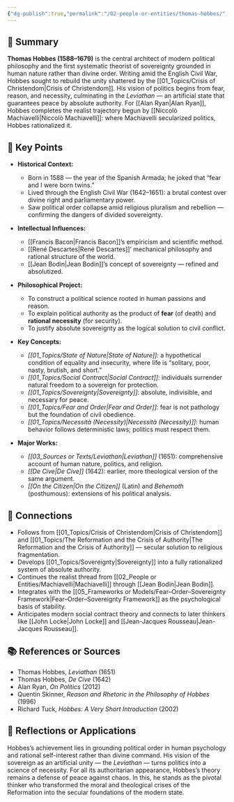 ```yaml
---
{"dg-publish":true,"permalink":"/02-people-or-entities/thomas-hobbes/","title":"Thomas Hobbes","tags":["political_philosophy","hobbes","sovereignty","early_modern","realism"]}
---
```



## 🧭 Summary
**Thomas Hobbes (1588–1679)** is the central architect of modern political philosophy and the first systematic theorist of sovereignty grounded in human nature rather than divine order. Writing amid the English Civil War, Hobbes sought to rebuild the unity shattered by the [[01_Topics/Crisis of Christendom\|Crisis of Christendom]]. His vision of politics begins from fear, reason, and necessity, culminating in the *Leviathan* — an artificial state that guarantees peace by absolute authority. For [[Alan Ryan\|Alan Ryan]], Hobbes completes the realist trajectory begun by [[Niccolò Machiavelli\|Niccolò Machiavelli]]: where Machiavelli secularized politics, Hobbes rationalized it.

## 🧩 Key Points
- **Historical Context:**  
  - Born in 1588 — the year of the Spanish Armada; he joked that “fear and I were born twins.”  
  - Lived through the English Civil War (1642–1651): a brutal contest over divine right and parliamentary power.  
  - Saw political order collapse amid religious pluralism and rebellion — confirming the dangers of divided sovereignty.  

- **Intellectual Influences:**  
  - [[Francis Bacon\|Francis Bacon]]’s empiricism and scientific method.  
  - [[René Descartes\|René Descartes]]’ mechanical philosophy and rational structure of the world.  
  - [[Jean Bodin\|Jean Bodin]]’s concept of sovereignty — refined and absolutized.  

- **Philosophical Project:**  
  - To construct a political science rooted in human passions and reason.  
  - To explain political authority as the product of **fear** (of death) and **rational necessity** (for security).  
  - To justify absolute sovereignty as the logical solution to civil conflict.  

- **Key Concepts:**  
  - *[[01_Topics/State of Nature\|State of Nature]]*: a hypothetical condition of equality and insecurity, where life is “solitary, poor, nasty, brutish, and short.”  
  - *[[01_Topics/Social Contract\|Social Contract]]*: individuals surrender natural freedom to a sovereign for protection.  
  - *[[01_Topics/Sovereignty\|Sovereignty]]*: absolute, indivisible, and necessary for peace.  
  - *[[01_Topics/Fear and Order\|Fear and Order]]*: fear is not pathology but the foundation of civil obedience.  
  - *[[01_Topics/Necessità (Necessity)\|Necessità (Necessity)]]*: human behavior follows deterministic laws; politics must respect them.  

- **Major Works:**  
  - *[[03_Sources or Texts/Leviathan\|Leviathan]]* (1651): comprehensive account of human nature, politics, and religion.  
  - *[[De Cive\|De Cive]]* (1642): earlier, more theological version of the same argument.  
  - *[[On the Citizen\|On the Citizen]]* (Latin) and *Behemoth* (posthumous): extensions of his political analysis.  

## 🔗 Connections
- Follows from [[01_Topics/Crisis of Christendom\|Crisis of Christendom]] and [[01_Topics/The Reformation and the Crisis of Authority\|The Reformation and the Crisis of Authority]] — secular solution to religious fragmentation.  
- Develops [[01_Topics/Sovereignty\|Sovereignty]] into a fully rationalized system of absolute authority.  
- Continues the realist thread from [[02_People or Entities/Machiavelli\|Machiavelli]] through [[Jean Bodin\|Jean Bodin]].  
- Integrates with the [[05_Frameworks or Models/Fear–Order–Sovereignty Framework\|Fear–Order–Sovereignty Framework]] as the psychological basis of stability.  
- Anticipates modern social contract theory and connects to later thinkers like [[John Locke\|John Locke]] and [[Jean-Jacques Rousseau\|Jean-Jacques Rousseau]].  

## 📚 References or Sources
- Thomas Hobbes, *Leviathan* (1651)  
- Thomas Hobbes, *De Cive* (1642)  
- Alan Ryan, *On Politics* (2012)  
- Quentin Skinner, *Reason and Rhetoric in the Philosophy of Hobbes* (1996)  
- Richard Tuck, *Hobbes: A Very Short Introduction* (2002)  

## 💬 Reflections or Applications
Hobbes’s achievement lies in grounding political order in human psychology and rational self-interest rather than divine command. His vision of the sovereign as an artificial unity — the *Leviathan* — turns politics into a science of necessity. For all its authoritarian appearance, Hobbes’s theory remains a defense of peace against chaos. In this, he stands as the pivotal thinker who transformed the moral and theological crises of the Reformation into the secular foundations of the modern state.